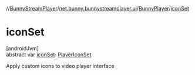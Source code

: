 //[BunnyStreamPlayer](../../../index.md)/[net.bunny.bunnystreamplayer.ui](../index.md)/[BunnyPlayer](index.md)/[iconSet](icon-set.md)

# iconSet

[androidJvm]\
abstract var [iconSet](icon-set.md): [PlayerIconSet](../../net.bunny.bunnystreamplayer.model/-player-icon-set/index.md)

Apply custom icons to video player interface